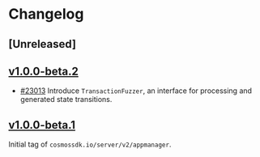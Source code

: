 <!--
Guiding Principles:

Changelogs are for humans, not machines.
There should be an entry for every single version.
The same types of changes should be grouped.
Versions and sections should be linkable.
The latest version comes first.
The release date of each version is displayed.
Mention whether you follow Semantic Versioning.

Usage:

Change log entries are to be added to the Unreleased section from newest to oldest.
Each entry must include the Github issue reference in the following format:

* [#<issue-number>] Changelog message.

-->

# Changelog

## [Unreleased]


## [v1.0.0-beta.2](https://github.com/cosmos/cosmos-sdk/releases/tag/server/v2/appmanager%2Fv1.0.0-beta.2)

* [#23013](https://github.com/cosmos/cosmos-sdk/pull/23013) Introduce `TransactionFuzzer`, an interface for processing and generated state transitions.

## [v1.0.0-beta.1](https://github.com/cosmos/cosmos-sdk/releases/tag/server/v2/appmanager%2Fv1.0.0-beta.1)

Initial tag of `cosmossdk.io/server/v2/appmanager`.
